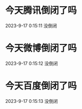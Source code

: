 # 今天腾讯倒闭了吗

2023-9-17 0:15:11 没倒闭

# 今天微博倒闭了吗

2023-9-17 0:15:12 没倒闭

# 今天百度倒闭了吗

2023-9-17 0:15:13 没倒闭

